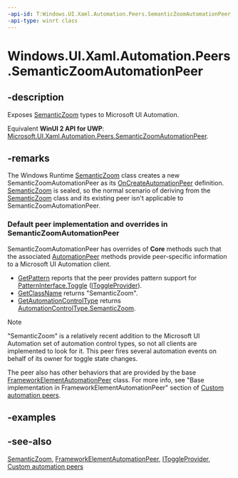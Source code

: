 ```yaml
---
-api-id: T:Windows.UI.Xaml.Automation.Peers.SemanticZoomAutomationPeer
-api-type: winrt class
---
```


<!-- Class syntax.
public class SemanticZoomAutomationPeer : Windows.UI.Xaml.Automation.Peers.FrameworkElementAutomationPeer, Windows.UI.Xaml.Automation.Peers.ISemanticZoomAutomationPeer, Windows.UI.Xaml.Automation.Provider.IToggleProvider
-->

# Windows.UI.Xaml.Automation.Peers.SemanticZoomAutomationPeer

## -description
Exposes [SemanticZoom](../windows.ui.xaml.controls/semanticzoom.md) types to Microsoft UI Automation.

Equivalent **WinUI 2 API for UWP**: [Microsoft.UI.Xaml.Automation.Peers.SemanticZoomAutomationPeer](/windows/winui/api/microsoft.ui.xaml.automation.peers.semanticzoomautomationpeer).

## -remarks
The Windows Runtime  [SemanticZoom](../windows.ui.xaml.controls/semanticzoom.md) class creates a new SemanticZoomAutomationPeer as its [OnCreateAutomationPeer](../windows.ui.xaml/uielement_oncreateautomationpeer_1478162674.md) definition. [SemanticZoom](../windows.ui.xaml.controls/semanticzoom.md) is sealed, so the normal scenario of deriving from the [SemanticZoom](../windows.ui.xaml.controls/semanticzoom.md) class and its existing peer isn't applicable to SemanticZoomAutomationPeer.

### Default peer implementation and overrides in **SemanticZoomAutomationPeer**

SemanticZoomAutomationPeer has overrides of **Core** methods such that the associated [AutomationPeer](automationpeer.md) methods provide peer-specific information to a Microsoft UI Automation client.

+ [GetPattern](automationpeer_getpattern_2046576749.md) reports that the peer provides pattern support for [PatternInterface.Toggle](patterninterface.md) ([IToggleProvider](../windows.ui.xaml.automation.provider/itoggleprovider.md)).
+ [GetClassName](automationpeer_getclassname_614238974.md) returns "SemanticZoom".
+ [GetAutomationControlType](automationpeer_getautomationcontroltype_1156384152.md) returns [AutomationControlType.SemanticZoom](automationcontroltype.md).

> [!NOTE]
> "SemanticZoom" is a relatively recent addition to the Microsoft UI Automation set of automation control types, so not all clients are implemented to look for it.
This peer fires several automation events on behalf of its owner for toggle state changes.

The peer also has other behaviors that are provided by the base [FrameworkElementAutomationPeer](frameworkelementautomationpeer.md) class. For more info, see "Base implementation in FrameworkElementAutomationPeer" section of [Custom automation peers](/windows/uwp/accessibility/custom-automation-peers).

## -examples

## -see-also
[SemanticZoom](../windows.ui.xaml.controls/semanticzoom.md), [FrameworkElementAutomationPeer](frameworkelementautomationpeer.md), [IToggleProvider](../windows.ui.xaml.automation.provider/itoggleprovider.md), [Custom automation peers](/windows/uwp/accessibility/custom-automation-peers)
